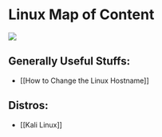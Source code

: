 # Linux Map of Content

![](https://i.imgur.com/JC6iqcP.png)

## Generally Useful Stuffs:
- [[How to Change the Linux Hostname]]

## Distros:
- [[Kali Linux]]


